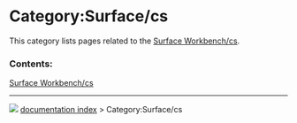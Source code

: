 # Category:Surface/cs
This category lists pages related to the [Surface Workbench/cs](Surface_Workbench/cs.md).

### Contents:

  
  [Surface Workbench/cs](Surface_Workbench/cs.md)



---
![](images/Right_arrow.png) [documentation index](../README.md) > Category:Surface/cs
